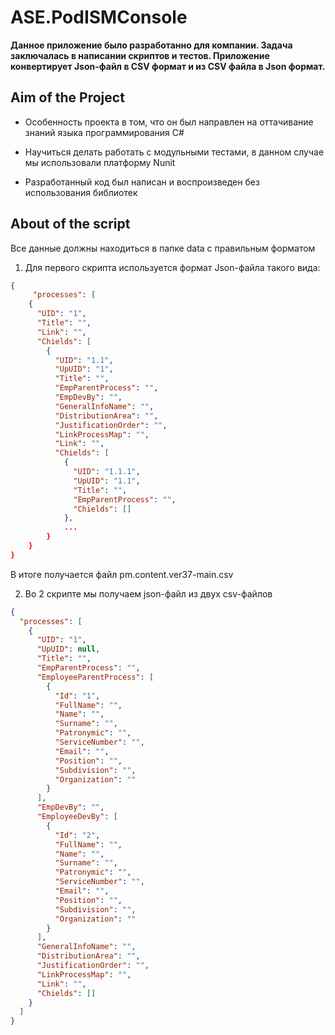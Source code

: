 # ASE.PodISMConsole

**Данное приложение было разработанно для компании. 
Задача заключалась в написании скриптов и тестов. 
Приложение конвертирует Json-файл в CSV формат и из CSV файла в Json формат.** 
 
## Aim of the Project

- Особенность проекта в том, что он был направлен на оттачивание знаний языка программирования C#

- Научиться делать работать с модульными тестами, в данном случае мы использовали платформу Nunit

- Разработанный код был написан и воспроизведен без использования библиотек

## About of the script

Все данные должны находиться в папке data с правильным форматом

1. Для первого скрипта используется формат Json-файла такого вида:

```json
{
     "processes": [
    {
      "UID": "1",
      "Title": "",
      "Link": "",
      "Chields": [
        {
          "UID": "1.1",
          "UpUID": "1",
          "Title": "",
          "EmpParentProcess": "",
          "EmpDevBy": "",
          "GeneralInfoName": "",
          "DistributionArea": "",
          "JustificationOrder": "",
          "LinkProcessMap": "",
          "Link": "",
          "Chields": [
            {
              "UID": "1.1.1",
              "UpUID": "1.1",
              "Title": "",
              "EmpParentProcess": "",
              "Chields": []
            },
            ...
        }
    }
}
```

В итоге получается файл pm.content.ver37-main.csv


2. Во 2 скрипте мы получаем json-файл из двух csv-файлов

```json 
{
  "processes": [
    {
      "UID": "1",
      "UpUID": null,
      "Title": "",
      "EmpParentProcess": "",
      "EmployeeParentProcess": [
        {
          "Id": "1",
          "FullName": "",
          "Name": "",
          "Surname": "",
          "Patronymic": "",
          "ServiceNumber": "",
          "Email": "",
          "Position": "",
          "Subdivision": "",
          "Organization": ""
        }
      ],
      "EmpDevBy": "",
      "EmployeeDevBy": [
        {
          "Id": "2",
          "FullName": "",
          "Name": "",
          "Surname": "",
          "Patronymic": "",
          "ServiceNumber": "",
          "Email": "",
          "Position": "",
          "Subdivision": "",
          "Organization": ""
        }
      ],
      "GeneralInfoName": "",
      "DistributionArea": "",
      "JustificationOrder": "",
      "LinkProcessMap": "",
      "Link": "",
      "Chields": []
    }
  ]
}
```